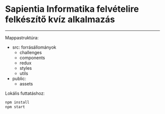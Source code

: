 # Sapientia Informatika felvételire felkészítő kvíz alkalmazás

---

Mappastruktúra:

 - src: forrásállományok
    - challenges
    - components
    - redux
    - styles
    - utils
 - public:
    - assets

Lokális futtatáshoz:

```sh
npm install
npm start
```